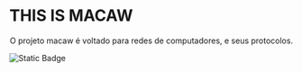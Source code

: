 # THIS IS MACAW 

<p align="center"> O projeto macaw é voltado para redes de computadores, e seus protocolos. </p>

<img alt="Static Badge" src="https://img.shields.io/badge/Arara?style=plastic&logo=Arara&logoColor=%20%230000ff&label=%23ffffff&labelColor=%23ffffff&color=%23ffffff">



